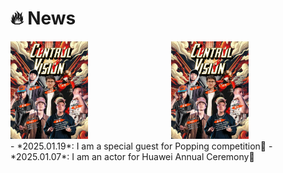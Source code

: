 # 🔥 News
<div class='paper-box'>
  <div class="paper-box-image" style="display: flex; align-items: stretch; justify-content: center; gap: 10px;">
  <div style="flex: 1;">
    <img src="images/news.png" width="50%">
  </div>
  <div style="flex: 1;">
    <img src="images/news.png" width="50%">
  </div>
  </div>

  
<div class='paper-box-text' markdown="1">
- *2025.01.19*: I am a special guest for Popping competition🎉 
- *2025.01.07*: I am an actor for Huawei Annual Ceremony🎉 
</div>
</div>

